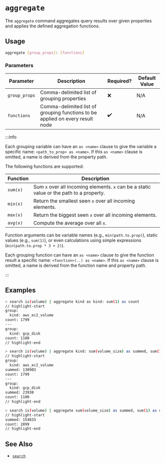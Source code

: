 # `aggregate`

The `aggregate` command aggregates query results over given properties and applies the defined aggregation functions.

## Usage

```bash
aggregate [group_props]: [functions]
```

### Parameters

| Parameter     | Description                                                                   | Required? | Default Value |
| ------------- | ----------------------------------------------------------------------------- | --------- | ------------- |
| `group_props` | Comma-delimited list of grouping properties                                   | ❌        | N/A           |
| `functions`   | Comma-delimited list of grouping functions to be applied on every result node | ✔️        | N/A           |

:::info

Each grouping variable can have an `as <name>` clause to give the variable a specific name: `<path_to_prop> as <name>`. If this `as <name>` clause is omitted, a name is derived from the property path.

The following functions are supported:

| Function | Description                                                                              |
| -------- | ---------------------------------------------------------------------------------------- |
| `sum(x)` | Sum `x` over all incoming elements. `x` can be a static value or the path to a property. |
| `min(x)` | Return the smallest seen `x` over all incoming elements.                                 |
| `max(x)` | Return the biggest seen `x` over all incoming elements.                                  |
| `avg(x)` | Compute the average over all `x`.                                                        |

Function arguments can be variable names (e.g., `min(path.to.prop)`), static values (e.g., `sum(1)`), or even calculations using simple expressions (`min(path.to.prop * 3 + 2)`).

Each grouping function can have an `as <name>` clause to give the function result a specific name: `<function>(..) as <name>`. If this `as <name>` clause is omitted, a name is derived from the function name and property path.

:::

## Examples

```bash title="Count volumes in the system, grouped by kind"
> search is(volume) | aggregate kind as kind: sum(1) as count
// highlight-start
group:
  kind: aws_ec2_volume
count: 1799
---
group:
  kind: gcp_disk
count: 1100
// highlight-end
```

```bash title="Count volumes and compute total volume size, grouped by kind"
> search is(volume) | aggregate kind: sum(volume_size) as summed, sum(1) as count
// highlight-start
group:
  kind: aws_ec2_volume
summed: 130903
count: 1799
---
group:
  kind: gcp_disk
summed: 23930
count: 1100
// highlight-end
```

```bash title="Count volumes and compute total volume size"
> search is(volume) | aggregate sum(volume_size) as summed, sum(1) as count
// highlight-start
summed: 154833
count: 2899
// highlight-end
```

## See Also

- [`search`](./search.md)
